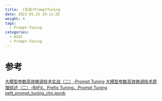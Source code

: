 ```yaml
---
title:  (实战)PromptTuning 
date: 2023-01-25 19:11:28
weight: 4
tags:
  - Prompt-Tuning
categories:
  - AIGC
  - Prompt-Tuning
---
```


<p></p>
<!-- more -->

# 参考
[大模型参数高效微调技术实战（二）-Prompt Tuning](https://zhuanlan.zhihu.com/p/646748939)
[大模型参数高效微调技术原理综述（二）-BitFit、Prefix Tuning、Prompt Tuning](https://zhuanlan.zhihu.com/p/635686756)
[peft_prompt_tuning_clm.ipynb](https://github.com/www6v/llm-action/blob/main/train/peft/clm/peft_prompt_tuning_clm.ipynb)